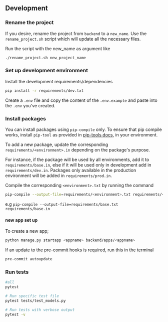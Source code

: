 ## Development


### Rename the project
If you desire, rename the project from `backend` to a `new_name`.
Use the `rename_project.sh` script which will update all the necessary files.

Run the script with the new_name as argument like

```sh
./rename_project.sh new_project_name
```

### Set up development environment
Install the development requirements/dependencies

```sh
pip install -r requirements/dev.txt
```

Create a `.env` file and copy the content of the `.env.example` and paste into the `.env` you've created.


### Install packages
You can install packages using `pip-compile` only. To ensure that pip compile works, install `pip-tool` as provided in [pip-tools docs](https://pypi.org/project/pip-tools/), in your environment.

To add a new package, update the corresponding `requirements/<environment>.in` depending on the package's purpose.

For instance, if the package will be used by all environments, add it to `requirements/base.in`, else if it will be used only in development add in `requirements/dev.in`. Packages only available in the production environment will be added in `requirements/prod.in`.

Compile the corresponding `<environment>.txt` by running the command

```sh
pip-compile --output-file=requirements/<environment>.txt requirements/<environment>.in
```

e.g `pip-compile --output-file=requirements/base.txt requirements/base.in`


#### new app set up

To create a new app;

```sh
python manage.py startapp <appname> backend/apps/<appname>
```

If an update to the pre-commit hooks is required, run this in the terminal

```sh
pre-commit autoupdate
```


### Run tests
```sh
#all
pytest

# Run specific test file
pytest tests/test_models.py

# Run tests with verbose output
pytest -v
```